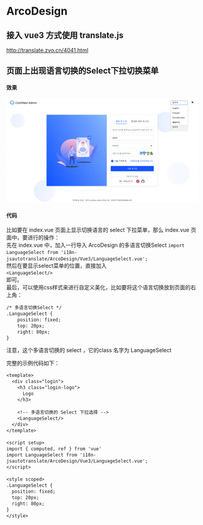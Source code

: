 # ArcoDesign

## 接入 vue3 方式使用 translate.js
http://translate.zvo.cn/4041.html

## 页面上出现语言切换的Select下拉切换菜单

#### 效果
![](./resource/preview.png)

#### 代码

比如要在 index.vue 页面上显示切换语言的 select 下拉菜单，那么 index.vue 页面中，要进行的操作：  
先在 index.vue 中，加入一行导入 ArcoDesign 的多语言切换Select 
````import LanguageSelect from 'i18n-jsautotranslate/ArcoDesign/Vue3/LanguageSelect.vue';````  
然后在要显示select菜单的位置，直接加入  
````<LanguageSelect/>````  
即可。  
最后，可以使用css样式来进行自定义美化，比如要将这个语言切换放到页面的右上角：
````
/* 多语言切换Select */
.LanguageSelect {
	position: fixed;
	top: 20px;
	right: 80px;
}
````
注意，这个多语言切换的 select ，它的class 名字为 LanguageSelect  

完整的示例代码如下：
````
<template>
  <div class="login">
    <h3 class="login-logo">
      Logo
    </h3>

    <!-- 多语言切换的 Select 下拉选择 -->
    <LanguageSelect/>
  </div>
</template>

<script setup>
import { computed, ref } from 'vue'
import LanguageSelect from 'i18n-jsautotranslate/ArcoDesign/Vue3/LanguageSelect.vue';
</script>

<style scoped>
.LanguageSelect {
  position: fixed;
  top: 20px;
  right: 80px;
}
</style>
````

